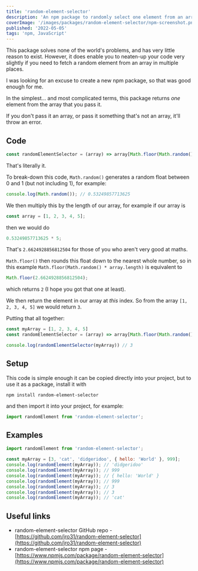 ```yaml
---
title: 'random-element-selector'
description: 'An npm package to randomly select one element from an array.'
coverImage: '/images/packages/random-element-selector/npm-screenshot.png'
published: '2022-05-05'
tags: 'npm, JavaScript'
---
```


This package solves none of the world's problems, and has very little reason to exist. However, it does enable you to neaten-up your code very slightly if you need to fetch a random element from an array in multiple places.

I was looking for an excuse to create a new npm package, so that was good enough for me.

In the simplest... and most complicated terms, this package returns _one_ element from the array that you pass it.

If you don't pass it an array, or pass it something that's not an array, it'll throw an error.

## Code

<!-- prettier-ignore -->
```js
const randomElementSelector = (array) => array[Math.floor(Math.random() * array.length)];
```

That's literally it.

To break-down this code, `Math.random()` generates a random float between 0 and 1 (but not including 1), for example:

```js
console.log(Math.random()); // 0.53249857713625
```

We then multiply this by the length of our array, for example if our array is

```js
const array = [1, 2, 3, 4, 5];
```

then we would do

```js
0.53249857713625 * 5;
```

That's `2.6624928856812504` for those of you who aren't very good at maths.

`Math.floor()` then rounds this float down to the nearest whole number, so in this example `Math.floor(Math.random() * array.length)` is equivalent to

```js
Math.floor(2.6624928856812504);
```

which returns `2` (I hope you got that one at least).

We then return the element in our array at _this_ index. So from the array `[1, 2, 3, 4, 5]` we would return `3`.

Putting that all together:

<!-- prettier-ignore -->
```js
const myArray = [1, 2, 3, 4, 5]
const randomElementSelector = (array) => array[Math.floor(Math.random() * array.length)];

console.log(randomElementSelector(myArray)) // 3
```

## Setup

This code is simple enough it can be copied directly into your project, but to use it as a package, install it with

```
npm install random-element-selector
```

and then import it into your project, for example:

```js
import randomElement from 'random-element-selector';
```

## Examples

```js
import randomElement from 'random-element-selector';

const myArray = [3, 'cat', 'didgeridoo', { hello: 'World' }, 999];
console.log(randomElement(myArray)); // 'didgeridoo'
console.log(randomElement(myArray)); // 999
console.log(randomElement(myArray)); // { hello: 'World' }
console.log(randomElement(myArray)); // 999
console.log(randomElement(myArray)); // 3
console.log(randomElement(myArray)); // 3
console.log(randomElement(myArray)); // 'cat'
```

## Useful links

- random-element-selector GitHub repo - [https://github.com/jro31/random-element-selector](https://github.com/jro31/random-element-selector)
- random-element-selector npm page - [https://www.npmjs.com/package/random-element-selector](https://www.npmjs.com/package/random-element-selector)
